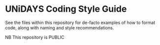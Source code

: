# UNiDAYS Coding Style Guide

See the files within this repository for de-facto examples of how to format code, along with naming and style recommendations.

NB This repository is PUBLIC
